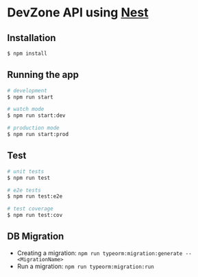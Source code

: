 # DevZone API using [Nest](https://nestjs.com/)

## Installation

```bash
$ npm install
```

## Running the app

```bash
# development
$ npm run start

# watch mode
$ npm run start:dev

# production mode
$ npm run start:prod
```

## Test

```bash
# unit tests
$ npm run test

# e2e tests
$ npm run test:e2e

# test coverage
$ npm run test:cov
```

## DB Migration

* Creating a migration: `npm run typeorm:migration:generate -- <MigrationName>`
* Run a migration: `npm run typeorm:migration:run`
